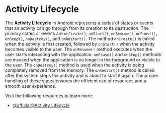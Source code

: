 # Activity Lifecycle

The **Activity Lifecycle** in Android represents a series of states or events that an activity can go through from its creation to its destruction. The primary states or events are `onCreate()`, `onStart()`, `onResume()`, `onPause()`, `onStop()`, `onDestroy()`, and `onRestart()`. The method `onCreate()` is called when the activity is first created, followed by `onStart()` when the activity becomes visible to the user. The `onResume()` method executes when the user starts interacting with the application. `onPause()` and `onStop()` methods are invoked when the application is no longer in the foreground or visible to the user. The `onDestroy()` method is used when the activity is being completely removed from the memory. The `onRestart()` method is called after the system stops the activity and is about to start it again. The proper handling of these states ensures the efficient use of resources and a smooth user experience.

Visit the following resources to learn more:

- [@official@Activity Lifecycle](https://developer.android.com/guide/components/activities/activity-lifecycle)
